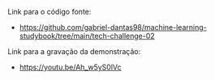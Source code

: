 Link para o código fonte: 
- https://github.com/gabriel-dantas98/machine-learning-studybook/tree/main/tech-challenge-02

Link para a gravação da demonstração:
- https://youtu.be/Ah_w5yS0lVc
